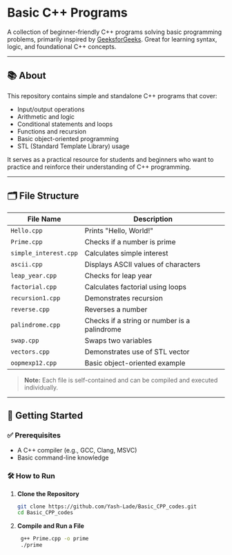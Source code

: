 # Basic C++ Programs

A collection of beginner-friendly C++ programs solving basic programming problems, primarily inspired by [GeeksforGeeks](https://www.geeksforgeeks.org/). Great for learning syntax, logic, and foundational C++ concepts.

---

## 📚 About

This repository contains simple and standalone C++ programs that cover:

- Input/output operations
- Arithmetic and logic
- Conditional statements and loops
- Functions and recursion
- Basic object-oriented programming
- STL (Standard Template Library) usage

It serves as a practical resource for students and beginners who want to practice and reinforce their understanding of C++ programming.

---

## 🗂️ File Structure

| File Name               | Description                          |
|------------------------|--------------------------------------|
| `Hello.cpp`            | Prints "Hello, World!"               |
| `Prime.cpp`            | Checks if a number is prime          |
| `simple_interest.cpp`  | Calculates simple interest            |
| `ascii.cpp`            | Displays ASCII values of characters  |
| `leap_year.cpp`        | Checks for leap year                 |
| `factorial.cpp`        | Calculates factorial using loops      |
| `recursion1.cpp`       | Demonstrates recursion                |
| `reverse.cpp`          | Reverses a number                    |
| `palindrome.cpp`       | Checks if a string or number is a palindrome |
| `swap.cpp`             | Swaps two variables                   |
| `vectors.cpp`          | Demonstrates use of STL vector        |
| `oopmexp12.cpp`        | Basic object-oriented example         |

> **Note:** Each file is self-contained and can be compiled and executed individually.

---

## 🚀 Getting Started

### ✅ Prerequisites

- A C++ compiler (e.g., GCC, Clang, MSVC)
- Basic command-line knowledge

### 🛠️ How to Run

1. **Clone the Repository**
   ```bash
   git clone https://github.com/Yash-Lade/Basic_CPP_codes.git
   cd Basic_CPP_codes

2. **Compile and Run a File**
   ```bash
    g++ Prime.cpp -o prime
    ./prime
